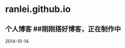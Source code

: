 ranlei.github.io
================

个人博客
##刚刚搭好博客，正在制作中
-------------------------------------
2014-10-14
